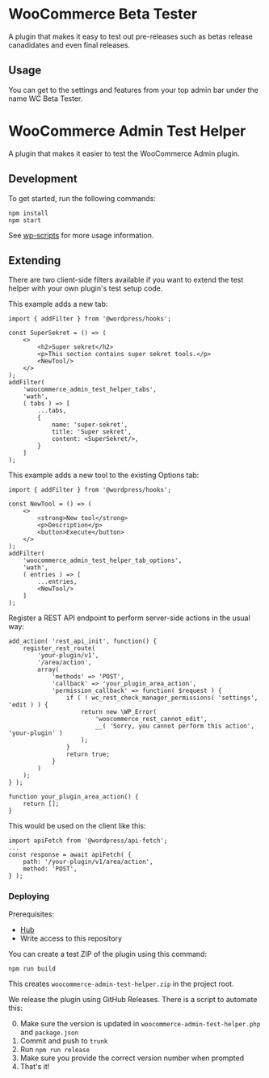 # WooCommerce Beta Tester

A plugin that makes it easy to test out pre-releases such as betas release canadidates and even final releases.

## Usage

You can get to the settings and features from your top admin bar under the name WC Beta Tester.

# WooCommerce Admin Test Helper

A plugin that makes it easier to test the WooCommerce Admin plugin. 

## Development

To get started, run the following commands:

```text
npm install
npm start
```

See [wp-scripts](https://github.com/WordPress/gutenberg/tree/master/packages/scripts) for more usage information.

## Extending

There are two client-side filters available if you want to extend the test
helper with your own plugin's test setup code.

This example adds a new tab:

```
import { addFilter } from '@wordpress/hooks';

const SuperSekret = () => (
	<>
		<h2>Super sekret</h2>
		<p>This section contains super sekret tools.</p>
		<NewTool/>
	</>
);
addFilter(
	'woocommerce_admin_test_helper_tabs',
	'wath',
	( tabs ) => [
		...tabs,
		{
			name: 'super-sekret',
			title: 'Super sekret',
			content: <SuperSekret/>,
		}
	]
);
```

This example adds a new tool to the existing Options tab:

```
import { addFilter } from '@wordpress/hooks';

const NewTool = () => (
	<>
		<strong>New tool</strong>
		<p>Description</p>
		<button>Execute</button>
	</>
);
addFilter(
	'woocommerce_admin_test_helper_tab_options',
	'wath',
	( entries ) => [
		...entries,
		<NewTool/>
	]
);
```

Register a REST API endpoint to perform server-side actions in the usual way:

```
add_action( 'rest_api_init', function() {
    register_rest_route(
        'your-plugin/v1',
        '/area/action',
        array(
            'methods' => 'POST',
            'callback' => 'your_plugin_area_action',
            'permission_callback' => function( $request ) {
                if ( ! wc_rest_check_manager_permissions( 'settings', 'edit ) ) {
                    return new \WP_Error(
                        'woocommerce_rest_cannot_edit',
                        __( 'Sorry, you cannot perform this action', 'your-plugin' )
                    );
                }
                return true;
            }
        )
    );
} );

function your_plugin_area_action() {
    return [];
}
```

This would be used on the client like this:

```
import apiFetch from '@wordpress/api-fetch';
...
const response = await apiFetch( {
    path: '/your-plugin/v1/area/action',
    method: 'POST',
} );
```

### Deploying

Prerequisites:

- [Hub](https://github.com/github/hub)
- Write access to this repository

You can create a test ZIP of the plugin using this command:

```
npm run build
```

This creates `woocommerce-admin-test-helper.zip` in the project root.

We release the plugin using GitHub Releases. There is a script to automate this:

0. Make sure the version is updated in `woocommerce-admin-test-helper.php` and `package.json`
1. Commit and push to `trunk`
2. Run `npm run release`
3. Make sure you provide the correct version number when prompted
4. That's it!
